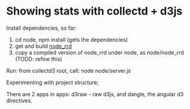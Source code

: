 # Showing stats with collectd + d3js

Install dependencies, so far: 
1) cd node, npm install (gets the dependencies)
2) get and build [node_rrd](https://github.com/Orion98MC/node_rrd)
3) copy a compiled version of node_rrd under node, as node/node_rrd (TODO: refine this)


Run: from collectd3 root, call: node node/server.js

Experimenting with project structure; 

There are 2 apps in apps: d3raw - raw d3js, and dangle, the angular d3 directives.

